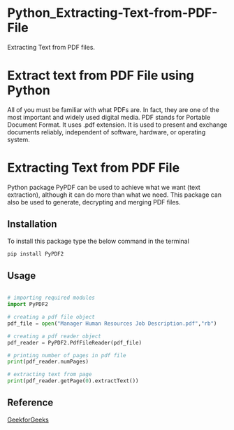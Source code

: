 # Python_Extracting-Text-from-PDF-File
Extracting Text from PDF files.
# Extract text from PDF File using Python

All of you must be familiar with what PDFs are. In fact, they are one of the most important and widely used digital media. PDF stands for Portable Document Format. It uses .pdf extension. It is used to present and exchange documents reliably, independent of software, hardware, or operating system.

# Extracting Text from PDF File

Python package PyPDF can be used to achieve what we want (text extraction), although it can do more than what we need. This package can also be used to generate, decrypting and merging PDF files.

## Installation

To install this package type the below command in the terminal
```bash
pip install PyPDF2
```

## Usage

```python

# importing required modules 
import PyPDF2

# creating a pdf file object 
pdf_file = open("Manager Human Resources Job Description.pdf","rb")

# creating a pdf reader object 
pdf_reader = PyPDF2.PdfFileReader(pdf_file)

# printing number of pages in pdf file 
print(pdf_reader.numPages)

# extracting text from page 
print(pdf_reader.getPage(0).extractText())
```

## Reference
[GeekforGeeks](https://www.geeksforgeeks.org/extract-text-from-pdf-file-using-python/)
